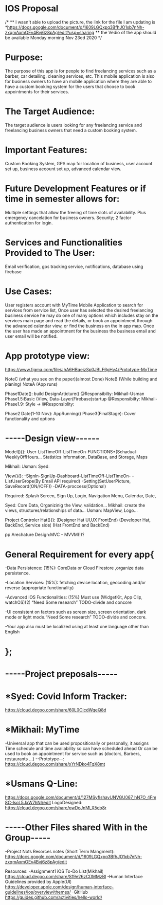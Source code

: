 # IOS Proposal
/*
** I wasn't able to upload the picture, the link for the file I am updating is
*https://docs.google.com/document/d/1609LGQxpq3BfhJO1xb7nNh-zxqmAxmOEv4Bvj6z8pAg/edit?usp=sharing
** the Vedio of the app should be available Monday morning Nov 23ed 2020
*/
# Purpose: 
The purpose of this app is for people to find freelancing services such as a barber, car detailing, cleaning services, etc. This mobile application is also for business owners to have an mobile application where they are able to have a custom booking system for the users that choose to book appointments for their services.  

# The Target Audience:
The target audience is users looking for any freelancing service and freelancing business owners that need a custom booking system. 

# Important Features: 
Custom Booking System, GPS map for location of business, user account set up, business account set up, advanced calendar view. 

# Future Development Features or if time in semester allows for: 
Multiple settings that allow the  freeing of time slots of availability. Plus emergency cancelation for business owners. Security; 2 factor authentication for login. 

# Services and Functionalities Provided to The User: 
Email verification, gps tracking service, notifications, database using firebase

# Use Cases: 
User registers account with MyTime Mobile Application to search for services from service list, Once user has selected the desired freelancing business service he may do one of many options which includes stay on the services main page and read the details, or  book an appointment through the advanced calendar view, or find the business on the in app map. Once the user has made an appointment for the business the business email and user email will be notified. 

# App prototype view:
https://www.figma.com/file/JhA6HBqeizSp0JBLF6gHy4/Prototype-MyTime

  
NoteC (what you see on the paper)(almost Done)
NoteB (While building and planing)
NoteA (App runs)

Phase1Date(): build DesignArticture()    		    @Responsibilty: Mikhail-Usman
Phase1.5:Basic (View, Data-Layer(Firebase)startup	    @Responsibilty: Mikhail-
Phase1.9: Style →					    @Responsiblity:

Phase2 Date(1-10 Nov): AppRunning() 
Phase3(FinalStage): Cover functionality and options

# -----Design view------
Model(){}: 
	User-ListTimeOff-ListTimeOn-FUNCTIONS*(Schadual-WeeklyOffHours...
	Statistics Information, DataBase, and Storage, Maps
	
Mikhail:
	Usman:
	Syed:
  
  
View(){}: 
	-SignIn-SignUp-Dashboard-ListTimeOff-ListTimeOn-
  -ListUserGrope(By Email API required)
  -Setting(SetUserPicture, SaveRecord(ON//OFF))
  -DATA-proccess(Optional)
  
Required: Splash Screen, Sign Up, Login, Navigation Menu, Calendar, Date, 

Syed: Core Data, Organizinig the View, validation...
Mikhail: create the views, structures/relationships  of data...
Usman: MapView, Logo...
  
  Project Controler Hat(){}: 
	(Designer Hat UI,UX FrontEnd)
  (Developer Hat, BackEnd, Service side)
  (Hat FrontEnd and BackEnd)
  
pp Arechature Design:MVC - MVVM(!)?

# General Requirement for every app{
  -Data Persistence: (15%): CoreData or Cloud Firestore ,organize  data persistence.

  -Location Services: (15%): fetching device location, geocoding and/or reverse (appropriate functionality) 

  -Advanced iOS Functionalities: (15%) Must use (WidgetKit, App Clip, watchOS)(2)
  “Need Some research” TODO-divide and concore

  -UI consistent on factors such as screen size, screen orientation, 
  dark mode or light mode.“Need Some research” TODO-divide and concore.
  
  -Your app also must be localized using at least one language other than English
# };

# -----Project preposals-----
# *Syed: Covid Inform Tracker: 
  https://cloud.degoo.com/share/60L0CIcdWqeQ8d
  
# *Mikhail: MyTime
-Universal app that can be used propositionally or personally,
it assigns Time schedule and time availability so can have scheduled
ahead Or can be used to book an appointment for service such as (doctors, Barbers, restaurants …)
--Prototype--: https://cloud.degoo.com/share/xYrNDko4FqX8mt

# *Usmans Q-Line: 
  https://docs.google.com/document/d/127MSyflshavUNVGU067_hN7O_4Fm8C-lsoL5JxW7hNI/edit
  LogoDesigned: https://cloud.degoo.com/share/owDcJnMLX5eb8r
  
# -----Other Files shared With in the Group-----

-Project Nots Resorces notes (Short Term Mangment):
  https://docs.google.com/document/d/1609LGQxpq3BfhJO1xb7nNh-zxqmAxmOEv4Bvj6z8pAg/edit

Resources: 
-Assignment1 iOS To-Do List(Mikhail)
  https://cloud.degoo.com/share/Sf9e26zCDMMzBl
-Human Interface Guidelines provided by Apple(UI)
  https://developer.apple.com/design/human-interface-guidelines/ios/overview/themes/
-GitHub
  https://guides.github.com/activities/hello-world/



